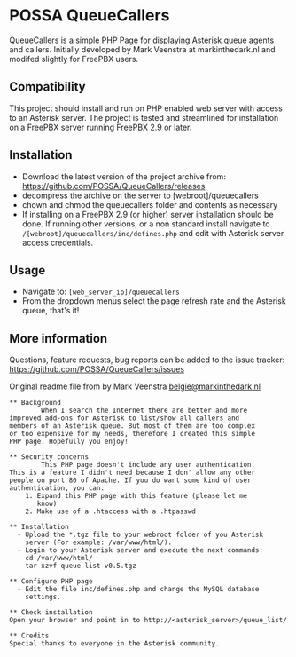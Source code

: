 POSSA QueueCallers
==================

QueueCallers is a simple PHP Page for displaying Asterisk queue agents and callers. Initially developed by Mark Veenstra at markinthedark.nl and modifed slightly for FreePBX users.


## Compatibility
This project should install and run on PHP enabled web server with access to an Asterisk server. The project is tested and streamlined for installation on a FreePBX server running FreePBX 2.9 or later.

## Installation
* Download the latest version of the project archive from: https://github.com/POSSA/QueueCallers/releases
* decompress the archive on the server to [webroot]/queuecallers
* chown and chmod the queuecallers folder and contents as necessary
* If installing on a FreePBX 2.9 (or higher) server installation should be done. If running other versions, or a non standard install navigate to `/[webroot]/queuecallers/inc/defines.php` and edit with Asterisk server access credentials.

## Usage
* Navigate to: `[web_server_ip]/queuecallers`
* From the dropdown menus select the page refresh rate and the Asterisk queue, that's it!

## More information
Questions, feature requests, bug reports can be added to the issue tracker: https://github.com/POSSA/QueueCallers/issues




Original readme file from by Mark Veenstra <belgie@markinthedark.nl>

```
** Background
        When I search the Internet there are better and more
improved add-ons for Asterisk to list/show all callers and
members of an Asterisk queue. But most of them are too complex
or too expensive for my needs, therefore I created this simple
PHP page. Hopefully you enjoy!

** Security concerns
        This PHP page doesn't include any user authentication.
This is a feature I didn't need because I don' allow any other
people on port 80 of Apache. If you do want some kind of user
authentication, you can:
    1. Expand this PHP page with this feature (please let me
       know)
    2. Make use of a .htaccess with a .htpasswd

** Installation
  - Upload the *.tgz file to your webroot folder of you Asterisk
    server (For example: /var/www/html/).
  - Login to your Asterisk server and execute the next commands:
    cd /var/www/html/
    tar xzvf queue-list-v0.5.tgz

** Configure PHP page
  - Edit the file inc/defines.php and change the MySQL database
    settings.

** Check installation
Open your browser and point in to http://<asterisk_server>/queue_list/

** Credits
Special thanks to everyone in the Asterisk community.
```
